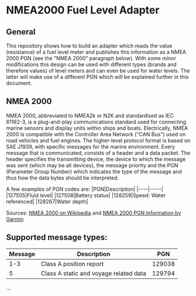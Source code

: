 # NMEA2000 Fuel Level Adapter

## General
This repository shows how to build an adapter which reads the value (resistance) of a fuel level meter and publishes this information as a NMEA 2000 PGN (see the "NMEA 2000" paragraph below). With some minor modifications this design can be used with different types (brands and therefore values) of level meters and can even be used for water levels. The latter will make use of a different PGN which will be explained further in this document.

## NMEA 2000
NMEA 2000, abbreviated to NMEA2k or N2K and standardised as IEC 61162-3, is a plug-and-play communications standard used for connecting marine sensors and display units within ships and boats. Electrically, NMEA 2000 is compatible with the Controller Area Network ("CAN Bus") used on road vehicles and fuel engines. The higher-level protocol format is based on SAE J1939, with specific messages for the marine environment.
Every message that is communicated, consists of a header and a data packet. The header specifies the transmitting device, the device to which the message was sent (which may be all devices), the message priority and the PGN (Parameter Group Number) which indicates the type of the message and thus how the data bytes should be interpreted.

A few examples of PGN codes are:
|PGN|Description|
|----|-----|
|127505|Fluid level|
|127508|Battery status|
|128259|Speed: Water referenced|
|128267|Water depth|

Sources: [NMEA 2000 on Wikipedia](https://en.wikipedia.org/wiki/NMEA_2000) and [NMEA 2000 PGN Information by Garmin](https://www8.garmin.com/manuals/webhelp/gpsmap7400-7600/EN-US/GUID-0C4B3FAB-3E41-438C-B31E-9B5489790913.html)

## Supported message types:
|Message|Description|PGN|
|----|-----|-------|
|1-3|Class A position report|129038|
|5|Class A static and voyage related data|129794|

...
